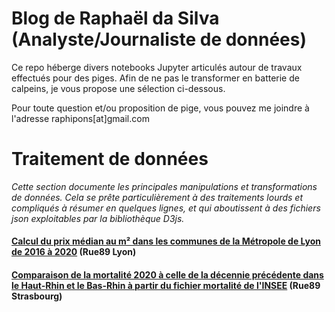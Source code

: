 # Blog de Raphaël da Silva (Analyste/Journaliste de données)

Ce repo héberge divers notebooks Jupyter articulés autour de travaux effectués pour des piges. Afin de ne pas le transformer en batterie de calpeins, je vous propose une sélection ci-dessous.

Pour toute question et/ou proposition de pige, vous pouvez me joindre à l'adresse raphipons[at]gmail.com

# Traitement de données

*Cette section documente les principales manipulations et transformations de données. Cela se prête particulièrement à des traitements lourds et compliqués à résumer en quelques lignes, et qui aboutissent à des fichiers json exploitables par la bibliothèque D3js.*

#### [Calcul du prix médian au m² dans les communes de la Métropole de Lyon de 2016 à 2020](https://discord.com/channels/772780625227939850/772780625828380706/970673680910778428) (Rue89 Lyon)

#### [Comparaison de la mortalité 2020 à celle de la décennie précédente dans le Haut-Rhin et le Bas-Rhin à partir du fichier mortalité de l'INSEE](https://discord.com/channels/772780625227939850/772780625828380706/970673680910778428) (Rue89 Strasbourg)
